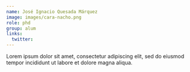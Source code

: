 ```yaml
---
name: José Ignacio Quesada Márquez
image: images/cara-nacho.png
role: phd
group: alum
links:
  twitter:
---
```


Lorem ipsum dolor sit amet, consectetur adipiscing elit, sed do eiusmod tempor incididunt ut labore et dolore magna aliqua.
